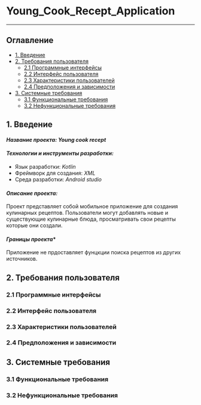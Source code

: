 # Young_Cook_Recept_Application
---

## <a id="table_of_contents">Оглавление</a>
- [1. Введение](#introduction)
- [2. Требования пользователя](#user_requirements)
    - [2.1 Программные интерфейсы](#software_interfaces)
    - [2.2 Интерфейс пользователя](#user_interfaces)
    - [2.3 Характеристики пользователей](#user_characteristic)
    - [2.4 Предположения и зависимости](#assumotion_and_dependencies)
- [3. Системные требования](#system_requirements)
    - [3.1 Функциональные требования](#functional_req)
    - [3.2 Нефункциональные требования](#nonfunctional_req)
    
## <a id="introduction">1. Введение</a>

#### ___Название проекта:___ _Young cook recept_

#### ___Технологии и инструменты разработки:___
- Язык разработки: _Kotlin_
- Фреймворк для создания: _XML_
- Среда разработки: _Android studio_

#### ***Описание проекта:***
Проект представляет собой мобильное приложение для создания кулинарных рецептов. Пользователи могут добавлять новые и существующие кулинарные блюда, просматривать свои рецепты которые они создали.

#### ***Границы проекта****
Приложение не прдоставляет фунцкции поиска рецептов из других источников.

## <a id="user_requirements">2. Требования пользователя</a>

### <a id="software_interfaces">2.1 Программные интерфейсы</a>

### <a id="user_interfaces">2.2 Интерфейс пользователя</a>

### <a id="user_characteristic">2.3 Характеристики пользователей</a>

### <a id="assumotion_and_dependencies">2.4 Предположения и зависимости</a>

## <a id="system_requirements">3. Системные требования</a>

### <a id="functional_req">3.1 Функциональные требования</a>

### <a id="nonfunctional_req">3.2 Нефункциональные требования</a>




